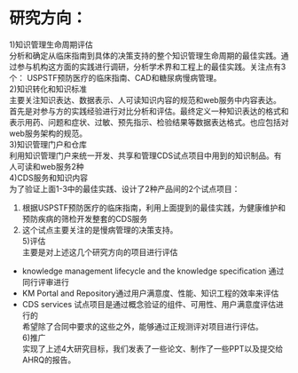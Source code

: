 # 研究方向：
1)知识管理生命周期评估      
分析和确定从临床指南到具体的决策支持的整个知识管理生命周期的最佳实践。通过参与机构这方面的实践进行调研，分析学术界和工程上的最佳实践。关注点有3个： USPSTF预防医疗的临床指南、CAD和糖尿病慢病管理。       
2)知识转化和知识标准        
主要关注知识表达、数据表示、人可读知识内容的规范和web服务中内容表达。
首先是对参与方的实践经验进行对比分析和评估。最终定义一种知识表达的格式和表示用药、问题和症状、过敏、预先指示、检验结果等数据表达格式。也应包括对web服务架构的规范。           
3)知识管理门户和仓库               
利用知识管理门户来统一开发、共享和管理CDS试点项目中用到的知识制品。有人可读和web服务2种              
4)CDS服务和知识内容                      
为了验证上面1-3中的最佳实践、设计了2种产品间的2个试点项目：                        
1. 根据USPSTF预防医疗的临床指南，利用上面提到的最佳实践，为健康维护和预防疾病的筛检开发整套的CDS服务                   
2. 这个试点主要关注的是慢病管理的决策支持。               
5)评估                  
主要是对上述这几个研究方向的项目进行评估              
- knowledge management lifecycle and the knowledge specification 通过同行评审进行             
- KM Portal and Repository通过用户满意度、性能、知识工程的效率来评估                 
- CDS services 试点项目是通过概念验证的组件、可用性、用户满意度评估进行的                
希望除了合同中要求的这些之外，能够通过正规测评对项目进行评估。            
6)推广               
实现了上述4大研究目标，我们发表了一些论文、制作了一些PPT以及提交给AHRQ的报告。             
